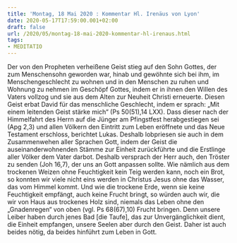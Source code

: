 ```yaml
---
title: 'Montag, 18 Mai 2020 : Kommentar Hl. Irenäus von Lyon'
date: 2020-05-17T17:59:00.001+02:00
draft: false
url: /2020/05/montag-18-mai-2020-kommentar-hl-irenaus.html
tags: 
- MEDITATIO
---
```


Der von den Propheten verheißene Geist stieg auf den Sohn Gottes, der zum Menschensohn geworden war, hinab und gewöhnte sich bei ihm, im Menschengeschlecht zu wohnen und in den Menschen zu ruhen und Wohnung zu nehmen im Geschöpf Gottes, indem er in ihnen den Willen des Vaters vollzog und sie aus dem Alten zur Neuheit Christi erneuerte. Diesen Geist erbat David für das menschliche Geschlecht, indem er sprach: „Mit einem leitenden Geist stärke mich“ (Ps 50(51),14 LXX). Dass dieser nach der Himmelfahrt des Herrn auf die Jünger am Pfingstfest herabgestiegen sei (Apg 2,3) und allen Völkern den Eintritt zum Leben eröffnete und das Neue Testament erschloss, berichtet Lukas. Deshalb lobpriesen sie auch in dem Zusammenwehen aller Sprachen Gott, indem der Geist die auseinanderwohnenden Stämme zur Einheit zurückführte und die Erstlinge aller Völker dem Vater darbot. Deshalb versprach der Herr auch, den Tröster zu senden (Joh 16,7), der uns an Gott anpassen sollte. Wie nämlich aus dem trockenen Weizen ohne Feuchtigkeit kein Teig werden kann, noch ein Brot, so konnten wir viele nicht eins werden in Christus Jesus ohne das Wasser, das vom Himmel kommt. Und wie die trockene Erde, wenn sie keine Feuchtigkeit empfängt, auch keine Frucht bringt, so würden auch wir, die wir von Haus aus trockenes Holz sind, niemals das Leben ohne den „Gnadenregen“ von oben (vgl. Ps 68(67),10) Frucht bringen. Denn unsere Leiber haben durch jenes Bad \[die Taufe\], das zur Unvergänglichkeit dient, die Einheit empfangen, unsere Seelen aber durch den Geist. Daher ist auch beides nötig, da beides hinführt zum Leben in Gott.